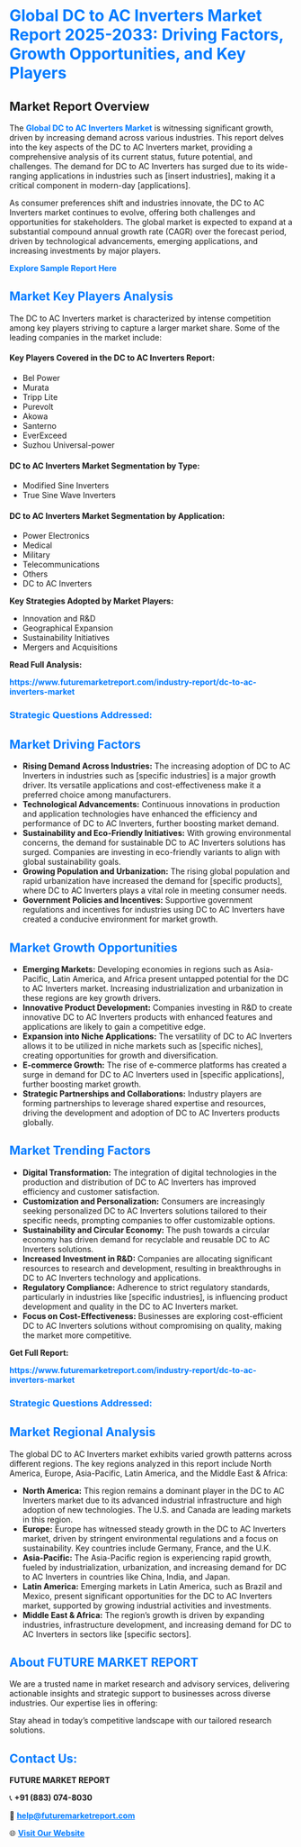 <h1 style="color: #007BFF;">Global DC to AC Inverters Market Report 2025-2033: Driving Factors, Growth Opportunities, and Key Players</h1>

<section id="overview">
<h2>Market Report Overview</h2>
<p>The <a href="https://www.futuremarketreport.com/industry-report/dc-to-ac-inverters-market" style="color: #007BFF; text-decoration: none;"><strong>Global DC to AC Inverters Market</strong></a> is witnessing significant growth, driven by increasing demand across various industries. This report delves into the key aspects of the DC to AC Inverters market, providing a comprehensive analysis of its current status, future potential, and challenges. The demand for DC to AC Inverters has surged due to its wide-ranging applications in industries such as [insert industries], making it a critical component in modern-day [applications].</p>
<p>As consumer preferences shift and industries innovate, the DC to AC Inverters market continues to evolve, offering both challenges and opportunities for stakeholders. The global market is expected to expand at a substantial compound annual growth rate (CAGR) over the forecast period, driven by technological advancements, emerging applications, and increasing investments by major players.</p>
</section>

<section id="overview">
<p><a href="https://www.futuremarketreport.com/request-sample/reportId=112800" style="color: #007BFF; text-decoration: none;"><strong>Explore Sample Report Here</strong></a></p>
</section>

<section id="key-players">
<h2 style="color: #007BFF;">Market Key Players Analysis</h2>
<p>The DC to AC Inverters market is characterized by intense competition among key players striving to capture a larger market share. Some of the leading companies in the market include:</p>
<h4>Key Players Covered in the DC to AC Inverters Report:</h4>
<ul><li>Bel Power</li><li>Murata</li><li>Tripp Lite</li><li>Purevolt</li><li>Akowa</li><li>Santerno</li><li>EverExceed</li><li>Suzhou Universal-power</li></ul>
<h4>DC to AC Inverters Market Segmentation by Type:</h4>
<ul><li>Modified Sine Inverters</li><li>True Sine Wave Inverters</li></ul>

<h4>DC to AC Inverters Market Segmentation by Application:</h4>
<ul><li>Power Electronics</li><li>Medical</li><li>Military</li><li>Telecommunications</li><li>Others</li><li>DC to AC Inverters</li></ul>
<p><strong>Key Strategies Adopted by Market Players:</strong></p>
<ul>
<li>Innovation and R&D</li>
<li>Geographical Expansion</li>
<li>Sustainability Initiatives</li>
<li>Mergers and Acquisitions</li>
</ul>
</section>

<section>
<p><strong>Read Full Analysis: </strong></p><a href="https://www.futuremarketreport.com/industry-report/dc-to-ac-inverters-market" style="color: #007BFF; text-decoration: none;"><strong>https://www.futuremarketreport.com/industry-report/dc-to-ac-inverters-market</strong></a>
<h3 style="color: #007BFF;">Strategic Questions Addressed:</h3>
</section>

<section id="driving-factors">
<h2 style="color: #007BFF;">Market Driving Factors</h2>
<ul>
<li><strong>Rising Demand Across Industries:</strong> The increasing adoption of DC to AC Inverters in industries such as [specific industries] is a major growth driver. Its versatile applications and cost-effectiveness make it a preferred choice among manufacturers.</li>
<li><strong>Technological Advancements:</strong> Continuous innovations in production and application technologies have enhanced the efficiency and performance of DC to AC Inverters, further boosting market demand.</li>
<li><strong>Sustainability and Eco-Friendly Initiatives:</strong> With growing environmental concerns, the demand for sustainable DC to AC Inverters solutions has surged. Companies are investing in eco-friendly variants to align with global sustainability goals.</li>
<li><strong>Growing Population and Urbanization:</strong> The rising global population and rapid urbanization have increased the demand for [specific products], where DC to AC Inverters plays a vital role in meeting consumer needs.</li>
<li><strong>Government Policies and Incentives:</strong> Supportive government regulations and incentives for industries using DC to AC Inverters have created a conducive environment for market growth.</li>
</ul>
</section>

<section id="growth-opportunities">
<h2 style="color: #007BFF;">Market Growth Opportunities</h2>
<ul>
<li><strong>Emerging Markets:</strong> Developing economies in regions such as Asia-Pacific, Latin America, and Africa present untapped potential for the DC to AC Inverters market. Increasing industrialization and urbanization in these regions are key growth drivers.</li>
<li><strong>Innovative Product Development:</strong> Companies investing in R&D to create innovative DC to AC Inverters products with enhanced features and applications are likely to gain a competitive edge.</li>
<li><strong>Expansion into Niche Applications:</strong> The versatility of DC to AC Inverters allows it to be utilized in niche markets such as [specific niches], creating opportunities for growth and diversification.</li>
<li><strong>E-commerce Growth:</strong> The rise of e-commerce platforms has created a surge in demand for DC to AC Inverters used in [specific applications], further boosting market growth.</li>
<li><strong>Strategic Partnerships and Collaborations:</strong> Industry players are forming partnerships to leverage shared expertise and resources, driving the development and adoption of DC to AC Inverters products globally.</li>
</ul>
</section>

<section id="trending-factors">
<h2 style="color: #007BFF;">Market Trending Factors</h2>
<ul>
<li><strong>Digital Transformation:</strong> The integration of digital technologies in the production and distribution of DC to AC Inverters has improved efficiency and customer satisfaction.</li>
<li><strong>Customization and Personalization:</strong> Consumers are increasingly seeking personalized DC to AC Inverters solutions tailored to their specific needs, prompting companies to offer customizable options.</li>
<li><strong>Sustainability and Circular Economy:</strong> The push towards a circular economy has driven demand for recyclable and reusable DC to AC Inverters solutions.</li>
<li><strong>Increased Investment in R&D:</strong> Companies are allocating significant resources to research and development, resulting in breakthroughs in DC to AC Inverters technology and applications.</li>
<li><strong>Regulatory Compliance:</strong> Adherence to strict regulatory standards, particularly in industries like [specific industries], is influencing product development and quality in the DC to AC Inverters market.</li>
<li><strong>Focus on Cost-Effectiveness:</strong> Businesses are exploring cost-efficient DC to AC Inverters solutions without compromising on quality, making the market more competitive.</li>
</ul>
</section>

<section>
<p><strong>Get Full Report: </strong></p><a href="https://www.futuremarketreport.com/industry-report/dc-to-ac-inverters-market" style="color: #007BFF; text-decoration: none;"><strong>https://www.futuremarketreport.com/industry-report/dc-to-ac-inverters-market</strong></a>
<h3 style="color: #007BFF;">Strategic Questions Addressed:</h3>
</section>


<section id="regional-analysis">
<h2 style="color: #007BFF;">Market Regional Analysis</h2>
<p>The global DC to AC Inverters market exhibits varied growth patterns across different regions. The key regions analyzed in this report include North America, Europe, Asia-Pacific, Latin America, and the Middle East & Africa:</p>
<ul>
<li><strong>North America:</strong> This region remains a dominant player in the DC to AC Inverters market due to its advanced industrial infrastructure and high adoption of new technologies. The U.S. and Canada are leading markets in this region.</li>
<li><strong>Europe:</strong> Europe has witnessed steady growth in the DC to AC Inverters market, driven by stringent environmental regulations and a focus on sustainability. Key countries include Germany, France, and the U.K.</li>
<li><strong>Asia-Pacific:</strong> The Asia-Pacific region is experiencing rapid growth, fueled by industrialization, urbanization, and increasing demand for DC to AC Inverters in countries like China, India, and Japan.</li>
<li><strong>Latin America:</strong> Emerging markets in Latin America, such as Brazil and Mexico, present significant opportunities for the DC to AC Inverters market, supported by growing industrial activities and investments.</li>
<li><strong>Middle East & Africa:</strong> The region’s growth is driven by expanding industries, infrastructure development, and increasing demand for DC to AC Inverters in sectors like [specific sectors].</li>
</ul>
</section>

<footer>
<h2 style="color: #007BFF;">About FUTURE MARKET REPORT</h2>
<p>We are a trusted name in market research and advisory services, delivering actionable insights and strategic support to businesses across diverse industries. Our expertise lies in offering:</p>

<p>Stay ahead in today’s competitive landscape with our tailored research solutions.</p>

<h2 style="color: #007BFF;">Contact Us:</h2>
<p><strong>FUTURE MARKET REPORT</strong></p>
<p>📞 <strong>+91 (883) 074-8030</strong></p>
<p>📧 <strong><a href="mailto:help@futuremarketreport.com" style="color: #007BFF;">help@futuremarketreport.com</a></strong></p>
<p>🌐 <strong><a href="https://www.futuremarketreport.com/" style="color: #007BFF;">Visit Our Website</a></strong></p>
</footer>